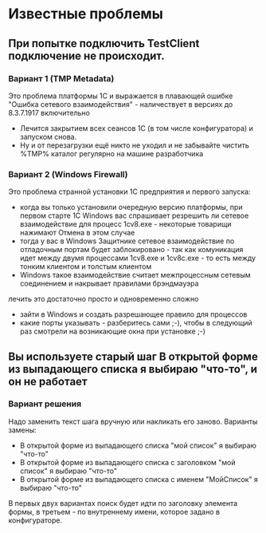 ﻿# Известные проблемы

## При попытке подключить TestClient подключение не происходит.

### Вариант 1 (TMP Metadata)

Это проблема платформы 1С и выражается в плавающей ошибке "Ошибка сетевого взаимодействия" - наличествует в версиях до 8.3.7.1917 включительно

* Лечится закрытием всех сеансов 1С (в том числе конфигуратора) и запуском снова.
* Ну и от перезагрузки ещё никто не уходил и не забывайте чистить %TMP% каталог регулярно на машине разработчика

### Вариант 2 (Windows Firewall)

Это проблема странной установки 1С предприятия и первого запуска:

* когда вы только установили очередную версию платформы, при первом старте 1С Windows вас спрашивает резрешить ли сетевое взаимодействие  для процесс 1cv8.exe - некоторые товарищи нажимают Отмена в этом случае
* тогда у вас в Windows Защитнике сетевое взаимодействие по отладочным портам будет заблокировано - так как комуникация идет между двумя процессами 1cv8.exe и 1cv8c.exe - то есть между тонким клиентом и толстым клиентом
* Windows такое взаимодействие считает межпроцессным сетевым соединением и накрывает правилами брэндмауэра

лечить это достаточно просто и одновременно сложно

* зайти в Windows и создать разрешающее правило для процессов
* какие порты указывать - разберитесь сами ;-), чтобы в следующий раз смотрели на возникающие окна при установке ;-)



## Вы используете старый шаг **В открытой форме из выпадающего списка я выбираю "что-то"**, и он не работает

### Вариант решения

Надо заменить текст шага вручную или накликать его заново.
Варианты замены:

* В открытой форме из выпадающего списка "мой список" я выбираю "что-то"
* В открытой форме из выпадающего списка с заголовком "мой список" я выбираю "что-то"
* В открытой форме из выпадающего списка с именем "МойСписок" я выбираю "что-то"

В первых двух вариантах поиск будет идти по заголовку элемента формы, в третьем - по внутреннему имени, которое задано в конфигураторе.